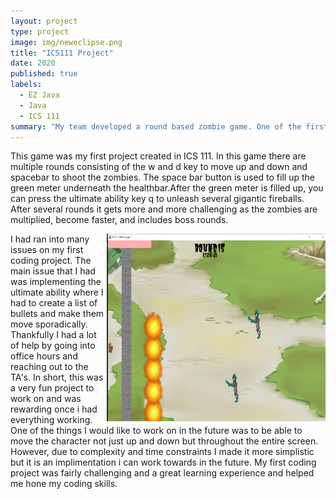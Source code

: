 ```yaml
---
layout: project
type: project
image: img/neweclipse.png
title: "ICS111 Project"
date: 2020
published: true
labels:
  - EZ Java
  - Java
  - ICS 111
summary: "My team developed a round based zombie game. One of the first coding projects."
---
```





  This game was my first project created in ICS 111. In this game there are multiple rounds consisting of the w and d key to move up and down and spacebar to shoot the zombies. The space bar button is used to fill up the green meter underneath the healthbar.After the green meter is filled up, you can press the ultimate ability key q to unleash several gigantic fireballs. After several rounds it gets more and more challenging as the zombies are multiplied, become faster, and includes boss rounds. 
<div class="text-center p-4">
  <img width="350px" height="300px" src="../img/bosspic.png" class="img-thumbnail" style = "float: right" >
</div> 

  I had ran into many issues on my first coding project. The main issue that I had was implementing the ultimate ability where I had to create a list of bullets and make them move sporadically. Thankfully I had a lot of help by going into office hours and reaching out to the TA's. In short, this was a very fun project to work on and was rewarding once i had everything working. One of the things I would like to work on in the future was to be able to move the character not just up and down but throughout the entire screen. However, due to complexity and time constraints I made it more simplistic but it is an implimentation i can work towards in the future. My first coding project was fairly challenging and a great learning experience and helped me hone my coding skills. 


```


